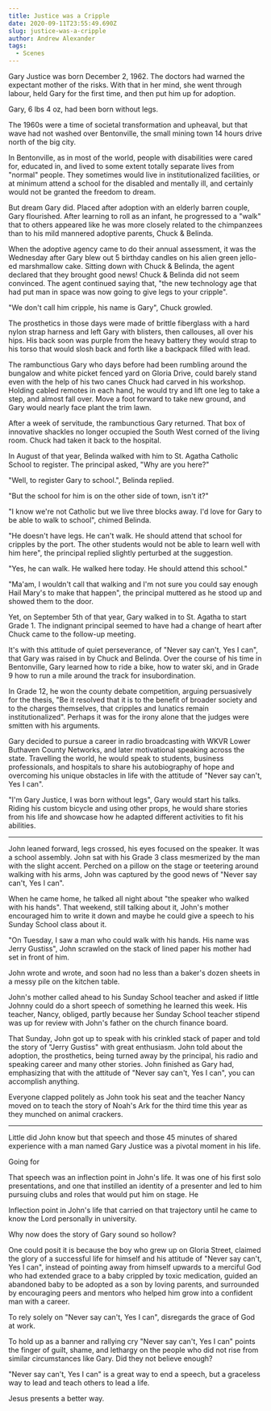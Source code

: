 ```yaml
---
title: Justice was a Cripple
date: 2020-09-11T23:55:49.690Z
slug: justice-was-a-cripple
author: Andrew Alexander
tags:
  - Scenes
---
```


Gary Justice was born December 2, 1962. The doctors had warned the expectant mother of the risks. With that in her mind, she went through labour, held Gary for the first time, and then put him up for adoption.

Gary, 6 lbs 4 oz, had been born without legs.

The 1960s were a time of societal transformation and upheaval, but that wave had not washed over Bentonville, the small mining town 14 hours drive north of the big city.

In Bentonville, as in most of the world, people with disabilities were cared for, educated in, and lived to some extent totally separate lives from "normal" people. They sometimes would live in institutionalized facilities, or at minimum attend a school for the disabled and mentally ill, and certainly would not be granted the freedom to dream.

But dream Gary did. Placed after adoption with an elderly barren couple, Gary flourished. After learning to roll as an infant, he progressed to a "walk" that to others appeared like he was more closely related to the chimpanzees than to his mild mannered adoptive parents, Chuck & Belinda.

When the adoptive agency came to do their annual assessment, it was the Wednesday after Gary blew out 5 birthday candles on his alien green jello-ed marshmallow cake. Sitting down with Chuck & Belinda, the agent declared that they brought good news! Chuck & Belinda did not seem convinced. The agent continued saying that, "the new technology age that had put man in space was now going to give legs to your cripple".

"We don't call him cripple, his name is Gary", Chuck growled.

The prosthetics in those days were made of brittle fiberglass with a hard nylon strap harness and left Gary with blisters, then callouses, all over his hips. His back soon was purple from the heavy battery they would strap to his torso that would slosh back and forth like a backpack filled with lead.

The rambunctious Gary who days before had been rumbling around the bungalow and white picket fenced yard on Gloria Drive, could barely stand even with the help of his two canes Chuck had carved in his workshop. Holding cabled remotes in each hand, he would try and lift one leg to take a step, and almost fall over. Move a foot forward to take new ground, and Gary would nearly face plant the trim lawn.

After a week of servitude, the rambunctious Gary returned. That box of innovative shackles no longer occupied the South West corned of the living room. Chuck had taken it back to the hospital.

In August of that year, Belinda walked with him to St. Agatha Catholic School to register. The principal asked, "Why are you here?"

"Well, to register Gary to school.", Belinda replied.

"But the school for him is on the other side of town, isn't it?"

"I know we're not Catholic but we live three blocks away. I'd love for Gary to be able to walk to school", chimed Belinda.

"He doesn't have legs. He can't walk. He should attend that school for cripples by the port. The other students would not be able to learn well with him here", the principal replied slightly perturbed at the suggestion.

"Yes, he can walk. He walked here today. He should attend this school."

"Ma'am, I wouldn't call that walking and I'm not sure you could say enough Hail Mary's to make that happen", the principal muttered as he stood up and showed them to the door.

Yet, on September 5th of that year, Gary walked in to St. Agatha to start Grade 1. The indignant principal seemed to have had a change of heart after Chuck came to the follow-up meeting.

It's with this attitude of quiet perseverance, of "Never say can't, Yes I can", that Gary was raised in by Chuck and Belinda. Over the course of his time in Bentonville, Gary learned how to ride a bike, how to water ski, and in Grade 9 how to run a mile around the track for insubordination.

In Grade 12, he won the county debate competition, arguing persuasively for the thesis, "Be it resolved that it is to the benefit of broader society and to the charges themselves, that cripples and lunatics remain institutionalized". Perhaps it was for the irony alone that the judges were smitten with his arguments.

Gary decided to pursue a career in radio broadcasting with WKVR Lower Buthaven County Networks, and later motivational speaking across the state. Travelling the world, he would speak to students, business professionals, and hospitals to share his autobiography of hope and overcoming his unique obstacles in life with the attitude of "Never say can't, Yes I can".

"I'm Gary Justice, I was born without legs", Gary would start his talks. Riding his custom bicycle and using other props, he would share stories from his life and showcase how he adapted different activities to fit his abilities.

---

John leaned forward, legs crossed, his eyes focused on the speaker. It was a school assembly. John sat with his Grade 3 class mesmerized by the man with the slight accent. Perched on a pillow on the stage or teetering around walking with his arms, John was captured by the good news of "Never say can't, Yes I can".

When he came home, he talked all night about "the speaker who walked with his hands". That weekend, still talking about it, John's mother encouraged him to write it down and maybe he could give a speech to his Sunday School class about it.

"On Tuesday, I saw a man who could walk with his hands. His name was Jerry Gustiss", John scrawled on the stack of lined paper his mother had set in front of him.

John wrote and wrote, and soon had no less than a baker's dozen sheets in a messy pile on the kitchen table.

John's mother called ahead to his Sunday School teacher and asked if little Johnny could do a short speech of something he learned this week. His teacher, Nancy, obliged, partly because her Sunday School teacher stipend was up for review with John's father on the church finance board.

That Sunday, John got up to speak with his crinkled stack of paper and told the story of "Jerry Gustiss" with great enthusiasm. John told about the adoption, the prosthetics, being turned away by the principal, his radio and speaking career and many other stories. John finished as Gary had, emphasizing that with the attitude of "Never say can't, Yes I can", you can accomplish anything.

Everyone clapped politely as John took his seat and the teacher Nancy moved on to teach the story of Noah's Ark for the third time this year as they munched on animal crackers.

---

Little did John know but that speech and those 45 minutes of shared experience with a man named Gary Justice was a pivotal moment in his life.

Going for

That speech was an inflection point in John's life. It was one of his first solo presentations, and one that instilled an identity of a presenter and led to him pursuing clubs and roles that would put him on stage. He

Inflection point in John's life that carried on that trajectory until he came to know the Lord personally in university.

Why now does the story of Gary sound so hollow?

One could posit it is because the boy who grew up on Gloria Street, claimed the glory of a successful life for himself and his attitude of "Never say can't, Yes I can", instead of pointing away from himself upwards to a merciful God who had extended grace to a baby crippled by toxic medication, guided an abandoned baby to be adopted as a son by loving parents, and surrounded by encouraging peers and mentors who helped him grow into a confident man with a career.

To rely solely on "Never say can't, Yes I can", disregards the grace of God at work.

To hold up as a banner and rallying cry "Never say can't, Yes I can" points the finger of guilt, shame, and lethargy on the people who did not rise from similar circumstances like Gary. Did they not believe enough?

"Never say can't, Yes I can" is a great way to end a speech, but a graceless way to lead and teach others to lead a life.

Jesus presents a better way.
